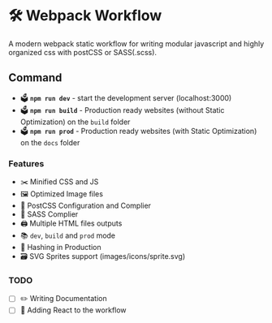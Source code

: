 # :hammer_and_wrench: Webpack Workflow 

A modern webpack static workflow for writing modular javascript and highly organized css with postCSS or SASS(.scss).

## Command

- :ballot_box: **`npm run dev`** - start the development server (localhost:3000)
- :ballot_box: **`npm run build`** - Production ready websites (without Static Optimization) on the `build` folder
- :ballot_box: **`npm run prod`** - Production ready websites (with Static Optimization) on the `docs` folder

### Features

- :scissors: Minified CSS and JS
- :framed_picture: Optimized Image files
- :art: PostCSS Configuration and Complier
- :art: SASS Complier
- :printer: Multiple HTML files outputs
- :books: `dev`, `build` and `prod` mode
- :key: Hashing in Production
- :card_file_box: SVG Sprites support (images/icons/sprite.svg)

### TODO

- [ ] :pencil2: Writing Documentation
- [ ] :pushpin: Adding React to the workflow

